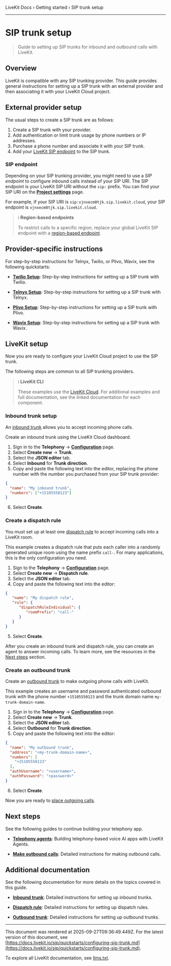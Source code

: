 LiveKit Docs › Getting started › SIP trunk setup

---

# SIP trunk setup

> Guide to setting up SIP trunks for inbound and outbound calls with LiveKit.

## Overview

LiveKit is compatible with any SIP trunking provider. This guide provides general instructions for setting up a SIP trunk with an external provider and then associating it with your LiveKit Cloud project.

## External provider setup

The usual steps to create a SIP trunk are as follows:

1. Create a SIP trunk with your provider.
2. Add authentication or limit trunk usage by phone numbers or IP addresses.
3. Purchase a phone number and associate it with your SIP trunk.
4. Add your [LiveKit SIP endpoint](#sip-endpoint) to the SIP trunk.

### SIP endpoint

Depending on your SIP trunking provider, you might need to use a _SIP endpoint_ to configure inbound calls instead of your SIP URI. The SIP endpoint is your LiveKit SIP URI without the `sip:` prefix. You can find your SIP URI on the [**Project settings**](https://cloud.livekit.io/projects/p_/settings/project) page.

For example, if your SIP URI is `sip:vjnxecm0tjk.sip.livekit.cloud`, your SIP endpoint is `vjnxecm0tjk.sip.livekit.cloud`.

> ℹ️ **Region-based endpoints**
> 
> To restrict calls to a specific region, replace your global LiveKit SIP endpoint with a [region-based endpoint](https://docs.livekit.io/sip/cloud.md#region-pinning).

## Provider-specific instructions

For step-by-step instructions for Telnyx, Twilio, or Plivo, Wavix, see the following quickstarts:

- **[Twilio Setup](https://docs.livekit.io/sip/quickstarts/configuring-twilio-trunk.md)**: Step-by-step instructions for setting up a SIP trunk with Twilio.

- **[Telnyx Setup](https://docs.livekit.io/sip/quickstarts/configuring-telnyx-trunk.md)**: Step-by-step instructions for setting up a SIP trunk with Telnyx.

- **[Plivo Setup](https://docs.livekit.io/sip/quickstarts/configuring-plivo-trunk.md)**: Step-by-step instructions for setting up a SIP trunk with Plivo.

- **[Wavix Setup](https://docs.livekit.io/sip/quickstarts/configuring-wavix-trunk.md)**: Step-by-step instructions for setting up a SIP trunk with Wavix.

## LiveKit setup

Now you are ready to configure your LiveKit Cloud project to use the SIP trunk.

The following steps are common to all SIP trunking providers.

> ℹ️ **LiveKit CLI**
> 
> These examples use the [LiveKit Cloud](https://cloud.livekit.io/). For additional examples and full documentation, see the linked documentation for each component.

### Inbound trunk setup

An [inbound trunk](https://docs.livekit.io/sip/trunk-inbound.md) allows you to accept incoming phone calls.

Create an inbound trunk using the LiveKit Cloud dashboard.

1. Sign in to the **Telephony** → [**Configuration**](https://cloud.livekit.io/projects/p_/telephony/config) page.
2. Select **Create new** → **Trunk**.
3. Select the **JSON editor** tab.
4. Select **Inbound** for **Trunk direction**.
5. Copy and paste the following text into the editor, replacing the phone number with the number you purchased from your SIP trunk provider:

```json
{
  "name": "My inbound trunk",
  "numbers": ["+15105550123"]
}

```
6. Select **Create**.

### Create a dispatch rule

You must set up at least one [dispatch rule](https://docs.livekit.io/sip/dispatch-rule.md) to accept incoming calls into a LiveKit room.

This example creates a dispatch rule that puts each caller into a randomly generated unique room using the name prefix `call-`. For many applications, this is the only configuration you need.

1. Sign to the **Telephony** → [**Configuration**](https://cloud.livekit.io/projects/p_/telephony/config) page.
2. Select **Create new** → **Dispatch rule**.
3. Select the **JSON editor** tab.
4. Copy and paste the following text into the editor:

```json
{
   "name": "My dispatch rule",
   "rule": {
      "dispatchRuleIndividual": {
         "roomPrefix": "call-"
      }
   }
}

```
5. Select **Create**.

After you create an inbound trunk and dispatch rule, you can create an agent to answer incoming calls. To learn more, see the resources in the [Next steps](#next-steps) section.

### Create an outbound trunk

Create an [outbound trunk](https://docs.livekit.io/sip/trunk-outbound.md) to make outgoing phone calls with LiveKit.

This example creates an username and password authenticated outbound trunk with the phone number `+15105550123` and the trunk domain name `my-trunk-domain-name`.

1. Sign in to the **Telephony** → [**Configuration**](https://cloud.livekit.io/projects/p_/telephony/config) page.
2. Select **Create new** → **Trunk**.
3. Select the **JSON editor** tab.
4. Select **Outbound** for **Trunk direction**.
5. Copy and paste the following text into the editor:

```json
{
  "name": "My outbound trunk",
  "address": "<my-trunk-domain-name>",
  "numbers": [
    "+15105550123"
  ],
  "authUsername": "<username>",
  "authPassword": "<password>"
}

```
6. Select **Create**.

Now you are ready to [place outgoing calls](https://docs.livekit.io/sip/outbound-calls.md).

## Next steps

See the following guides to continue building your telephony app.

- **[Telephony agents](https://docs.livekit.io/agents/start/telephony.md)**: Building telephony-based voice AI apps with LiveKit Agents.

- **[Make outbound calls](https://docs.livekit.io/sip/outbound-calls.md)**: Detailed instructions for making outbound calls.

## Additional documentation

See the following documentation for more details on the topics covered in this guide.

- **[Inbound trunk](https://docs.livekit.io/sip/trunk-inbound.md)**: Detailed instructions for setting up inbound trunks.

- **[Dispatch rule](https://docs.livekit.io/sip/dispatch-rule.md)**: Detailed instructions for setting up dispatch rules.

- **[Outbound trunk](https://docs.livekit.io/sip/trunk-outbound.md)**: Detailed instructions for setting up outbound trunks.

---

This document was rendered at 2025-09-27T09:36:49.449Z.
For the latest version of this document, see [https://docs.livekit.io/sip/quickstarts/configuring-sip-trunk.md](https://docs.livekit.io/sip/quickstarts/configuring-sip-trunk.md).

To explore all LiveKit documentation, see [llms.txt](https://docs.livekit.io/llms.txt).